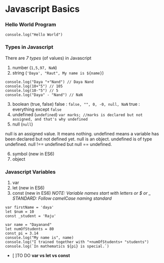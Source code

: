 # Javascript Basics

### Hello World Program
```console.log("Hello World")```

### Types in Javascript
There are *7 types* (of values) in Javascript
1. number (`1,5,97, NaN`)
2. string (`'Daya', "Raut", My name is ${name}`)
```
console.log("Daya "+"Nand") // Daya Nand
console.log(10+"5") // 105
console.log(10-"5") // 5
console.log("Daya" - "Nand") // NaN
```
3. boolean (true, false)
false : `false, "", 0, -0, null, NaN`
true : everything except `false`
4. undefined (`undefined`)
`var marks; //marks is declared but not assigned, and that's why undefined`
5. null (`null`)

null is an assigned value. It means nothing.
undefined means a variable has been declared but not defined yet.
null is an object. undefined is of type undefined.
null !== undefined but null == undefined.

6. symbol (new in ES6)
7. object

### Javascript Variables
1. var
2. let (new in ES6)
3. const (new in ES6)
*NOTE: Variable names start with letters or $ or _*
*STANDARD: Follow camelCase naming standard*
```
var firstName = 'daya'
let $num = 10
const _student = 'Raju'

var name = "Dayanand"
let numOfStudents = 80
const pi = 3.14
console.log("My name is", name)
console.log("I trained together with "+numOfStudents+ "students")
console.log(`In mathematics ${pi} is special.`)
```
- [ ]TO DO **var vs let vs const**


